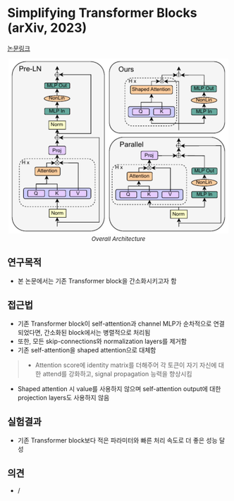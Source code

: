 # Simplifying Transformer Blocks (arXiv, 2023)

[논문링크](https://arxiv.org/abs/2311.01906)

<p align="center">
    <img width="500" alt='fig1' src="./img/16_08_01.png?raw=true"></br>
    <em><font size=2>Overall Architecture</font></em>
</p>

## 연구목적
- 본 논문에서는 기존 Transformer block을 간소화시키고자 함

## 접근법
- 기존 Transformer block이 self-attention과 channel MLP가 순차적으로 연결되었다면, 간소화된 block에서는 병렬적으로 처리됨
- 또한, 모든 skip-connections와 normalization layers를 제거함
- 기존 self-attention을 shaped attention으로 대체함
> - Attention score에 identity matrix를 더해주어 각 토큰이 자기 자신에 대한 attend를 강화하고, signal propagation 능력을 향상시킴
- Shaped attention 시 value를 사용하지 않으며 self-attention output에 대한 projection layers도 사용하지 않음

## 실험결과
- 기존 Transformer block보다 적은 파라미터와 빠른 처리 속도로 더 좋은 성능 달성

## 의견
- /